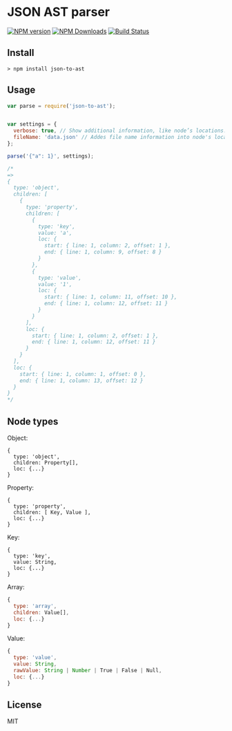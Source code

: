 # JSON AST parser

[![NPM version](https://img.shields.io/npm/v/json-to-ast.svg)](https://www.npmjs.com/package/json-to-ast)
[![NPM Downloads](https://img.shields.io/npm/dm/json-to-ast.svg)](https://www.npmjs.com/package/json-to-ast)
[![Build Status](https://travis-ci.org/vtrushin/json-to-ast.svg?branch=master)](https://travis-ci.org/vtrushin/json-to-ast)
<!-- [![Coverage Status](https://coveralls.io/repos/github/vtrushin/json-to-ast/badge.svg?branch=master)](https://coveralls.io/github/vtrushin/json-to-ast?branch=master) -->

## Install
```
> npm install json-to-ast
```

## Usage

```js
var parse = require('json-to-ast');


var settings = {
  verbose: true, // Show additional information, like node’s locations. Default is `true`
  fileName: 'data.json' // Addes file name information into node's location. Default is `null`
};

parse('{"a": 1}', settings);

/*
=>
{
  type: 'object',
  children: [
    {
      type: 'property',
      children: [
        {
      	  type: 'key',
          value: 'a',
          loc: {
            start: { line: 1, column: 2, offset: 1 },
            end: { line: 1, column: 9, offset: 8 }
          }
      	},
      	{
      	  type: 'value',
      	  value: '1',
      	  loc: {
      	    start: { line: 1, column: 11, offset: 10 },
            end: { line: 1, column: 12, offset: 11 }
      	  }
      	}
      ],
      loc: {
        start: { line: 1, column: 2, offset: 1 },
        end: { line: 1, column: 12, offset: 11 }
      }
    }
  ],
  loc: {
    start: { line: 1, column: 1, offset: 0 },
    end: { line: 1, column: 13, offset: 12 }
  }
}
*/
```

## Node types

Object:
```
{
  type: 'object',
  children: Property[],
  loc: {...}
}
```

Property:
```
{
  type: 'property',
  children: [ Key, Value ],
  loc: {...}
}
```

Key:
```
{
  type: 'key',
  value: String,
  loc: {...}
}
```

Array:
```js
{
  type: 'array',
  children: Value[],
  loc: {...}
}
```

Value:
```js
{
  type: 'value',
  value: String,
  rawValue: String | Number | True | False | Null,
  loc: {...}
}
```

<!--
[Try it online](https://rawgit.com/vtrushin/json-to-ast/master/demo/astexplorer/index.html) (Fork of [astexplorer.net](https://astexplorer.net/))
-->

## License
MIT

